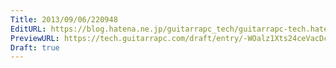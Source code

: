 ```yaml
---
Title: 2013/09/06/220948
EditURL: https://blog.hatena.ne.jp/guitarrapc_tech/guitarrapc-tech.hatenablog.com/atom/entry/6802418398341016624
PreviewURL: https://tech.guitarrapc.com/draft/entry/-WOalz1Xts24ceVacDcgphZE-sU
Draft: true
---
```


